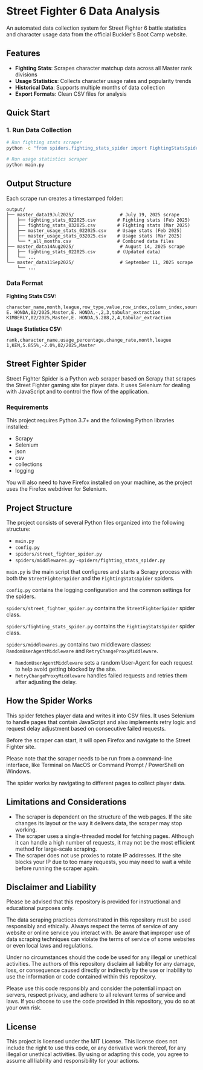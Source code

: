 # Street Fighter 6 Data Analysis

An automated data collection system for Street Fighter 6 battle statistics and character usage data from the official Buckler's Boot Camp website.

## Features

- **Fighting Stats**: Scrapes character matchup data across all Master rank divisions
- **Usage Statistics**: Collects character usage rates and popularity trends
- **Historical Data**: Supports multiple months of data collection
- **Export Formats**: Clean CSV files for analysis

## Quick Start

### 1. Run Data Collection
```bash
# Run fighting stats scraper
python -c "from spiders.fighting_stats_spider import FightingStatsSpider; spider = FightingStatsSpider(); spider.setup_selenium(None)"

# Run usage statistics scraper  
python main.py
```

## Output Structure

Each scrape run creates a timestamped folder:

```
output/
├── master_data19Jul2025/                 # July 19, 2025 scrape
│   ├── fighting_stats_022025.csv        # Fighting stats (Feb 2025)
│   ├── fighting_stats_032025.csv        # Fighting stats (Mar 2025)
│   ├── master_usage_stats_022025.csv    # Usage stats (Feb 2025)
│   ├── master_usage_stats_032025.csv    # Usage stats (Mar 2025)
│   └── *_all_months.csv                 # Combined data files
├── master_data14Aug2025/                 # August 14, 2025 scrape
│   ├── fighting_stats_022025.csv        # (Updated data)
│   └── ...
└── master_data11Sep2025/                 # September 11, 2025 scrape
    └── ...
```

### Data Format
**Fighting Stats CSV:**
```csv
character_name,month,league,row_type,value,row_index,column_index,source
E. HONDA,02/2025,Master,E. HONDA,-,2,3,tabular_extraction
KIMBERLY,02/2025,Master,E. HONDA,5.288,2,4,tabular_extraction
```

**Usage Statistics CSV:**
```csv
rank,character_name,usage_percentage,change_rate,month,league
1,KEN,5.855%,-2.0%,02/2025,Master
```

## Street Fighter Spider

Street Fighter Spider is a Python web scraper based on Scrapy that scrapes the Street Fighter gaming site for player data. It uses Selenium for dealing with JavaScript and to control the flow of the application.

### Requirements

This project requires Python 3.7+ and the following Python libraries installed:

- Scrapy
- Selenium
- json
- csv
- collections
- logging

You will also need to have Firefox installed on your machine, as the project uses the Firefox webdriver for Selenium.

## Project Structure

The project consists of several Python files organized into the following structure:

- `main.py`
- `config.py`
- `spiders/street_fighter_spider.py`
- `spiders/middlewares.py`
-`spiders/fighting_stats_spider.py`

`main.py` is the main script that configures and starts a Scrapy process with both the `StreetFighterSpider` and the `FightingStatsSpider` spiders.

`config.py` contains the logging configuration and the common settings for the spiders.

`spiders/street_fighter_spider.py` contains the `StreetFighterSpider` spider class.

`spiders/fighting_stats_spider.py` contains the `FightingStatsSpider` spider class.

`spiders/middlewares.py` contains two middleware classes: `RandomUserAgentMiddleware` and `RetryChangeProxyMiddleware`.

- `RandomUserAgentMiddleware` sets a random User-Agent for each request to help avoid getting blocked by the site.
- `RetryChangeProxyMiddleware` handles failed requests and retries them after adjusting the delay.

## How the Spider Works

This spider fetches player data and writes it into CSV files. It uses Selenium to handle pages that contain JavaScript and also implements retry logic and request delay adjustment based on consecutive failed requests.

Before the scraper can start, it will open Firefox and navigate to the Street Fighter site.

Please note that the scraper needs to be run from a command-line interface, like Terminal on MacOS or Command Prompt / PowerShell on Windows.

The spider works by navigating to different pages to collect player data.

## Limitations and Considerations

- The scraper is dependent on the structure of the web pages. If the site changes its layout or the way it delivers data, the scraper may stop working.
- The scraper uses a single-threaded model for fetching pages. Although it can handle a high number of requests, it may not be the most efficient method for large-scale scraping.
- The scraper does not use proxies to rotate IP addresses. If the site blocks your IP due to too many requests, you may need to wait a while before running the scraper again.

## Disclaimer and Liability

Please be advised that this repository is provided for instructional and educational purposes only.

The data scraping practices demonstrated in this repository must be used responsibly and ethically. Always respect the terms of service of any website or online service you interact with. Be aware that improper use of data scraping techniques can violate the terms of service of some websites or even local laws and regulations.

Under no circumstances should the code be used for any illegal or unethical activities. The authors of this repository disclaim all liability for any damage, loss, or consequence caused directly or indirectly by the use or inability to use the information or code contained within this repository.

Please use this code responsibly and consider the potential impact on servers, respect privacy, and adhere to all relevant terms of service and laws. If you choose to use the code provided in this repository, you do so at your own risk.

## License

This project is licensed under the MIT License. This license does not include the right to use this code, or any derivative work thereof, for any illegal or unethical activities. By using or adapting this code, you agree to assume all liability and responsibility for your actions.
